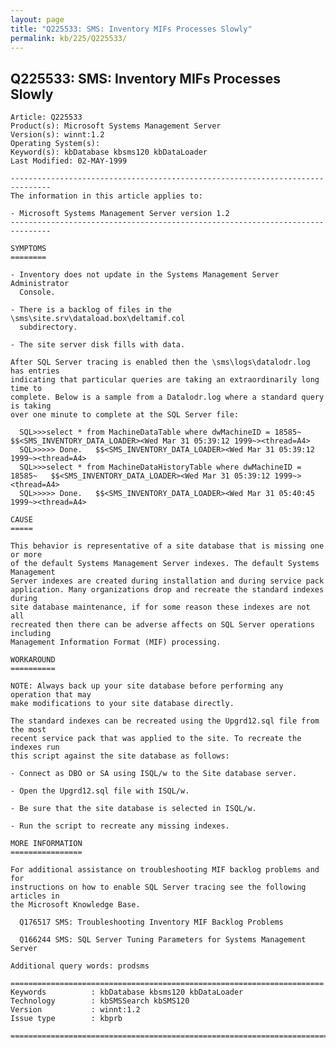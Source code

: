 ```yaml
---
layout: page
title: "Q225533: SMS: Inventory MIFs Processes Slowly"
permalink: kb/225/Q225533/
---
```


## Q225533: SMS: Inventory MIFs Processes Slowly

	Article: Q225533
	Product(s): Microsoft Systems Management Server
	Version(s): winnt:1.2
	Operating System(s): 
	Keyword(s): kbDatabase kbsms120 kbDataLoader
	Last Modified: 02-MAY-1999
	
	-------------------------------------------------------------------------------
	The information in this article applies to:
	
	- Microsoft Systems Management Server version 1.2 
	-------------------------------------------------------------------------------
	
	SYMPTOMS
	========
	
	- Inventory does not update in the Systems Management Server Administrator
	  Console.
	
	- There is a backlog of files in the \sms\site.srv\dataload.box\deltamif.col
	  subdirectory.
	
	- The site server disk fills with data.
	
	After SQL Server tracing is enabled then the \sms\logs\datalodr.log has entries
	indicating that particular queries are taking an extraordinarily long time to
	complete. Below is a sample from a Datalodr.log where a standard query is taking
	over one minute to complete at the SQL Server file:
	
	  SQL>>>select * from MachineDataTable where dwMachineID = 18585~   $$<SMS_INVENTORY_DATA_LOADER><Wed Mar 31 05:39:12 1999~><thread=A4>
	  SQL>>>>> Done.   $$<SMS_INVENTORY_DATA_LOADER><Wed Mar 31 05:39:12 1999~><thread=A4>
	  SQL>>>select * from MachineDataHistoryTable where dwMachineID = 18585~   $$<SMS_INVENTORY_DATA_LOADER><Wed Mar 31 05:39:12 1999~><thread=A4>
	  SQL>>>>> Done.   $$<SMS_INVENTORY_DATA_LOADER><Wed Mar 31 05:40:45 1999~><thread=A4>
	
	CAUSE
	=====
	
	This behavior is representative of a site database that is missing one or more
	of the default Systems Management Server indexes. The default Systems Management
	Server indexes are created during installation and during service pack
	application. Many organizations drop and recreate the standard indexes during
	site database maintenance, if for some reason these indexes are not all
	recreated then there can be adverse affects on SQL Server operations including
	Management Information Format (MIF) processing.
	
	WORKAROUND
	==========
	
	NOTE: Always back up your site database before performing any operation that may
	make modifications to your site database directly.
	
	The standard indexes can be recreated using the Upgrd12.sql file from the most
	recent service pack that was applied to the site. To recreate the indexes run
	this script against the site database as follows:
	
	- Connect as DBO or SA using ISQL/w to the Site database server.
	
	- Open the Upgrd12.sql file with ISQL/w.
	
	- Be sure that the site database is selected in ISQL/w.
	
	- Run the script to recreate any missing indexes.
	
	MORE INFORMATION
	================
	
	For additional assistance on troubleshooting MIF backlog problems and for
	instructions on how to enable SQL Server tracing see the following articles in
	the Microsoft Knowledge Base.
	
	  Q176517 SMS: Troubleshooting Inventory MIF Backlog Problems
	
	  Q166244 SMS: SQL Server Tuning Parameters for Systems Management Server
	
	Additional query words: prodsms
	
	======================================================================
	Keywords          : kbDatabase kbsms120 kbDataLoader 
	Technology        : kbSMSSearch kbSMS120
	Version           : winnt:1.2
	Issue type        : kbprb
	
	=============================================================================
	
